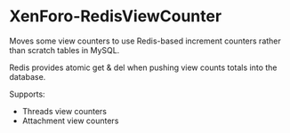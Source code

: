 # XenForo-RedisViewCounter
Moves some view counters to use Redis-based increment counters rather than scratch tables in MySQL. 

Redis provides atomic get & del when pushing view counts totals into the database.

Supports:
- Threads view counters
- Attachment view counters
